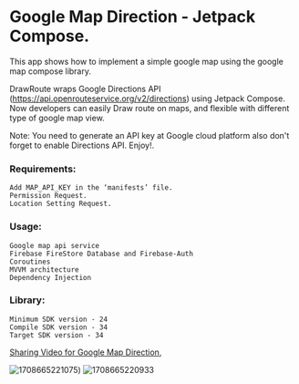 
# Google Map Direction - Jetpack Compose.  

This app shows how to implement a simple google map using the google map compose library.

DrawRoute wraps Google Directions API (https://api.openrouteservice.org/v2/directions) using Jetpack Compose. Now developers can easily Draw route on maps, 
and flexible with different type of google map view.

Note: You need to generate an API key at Google cloud platform also don't forget to enable Directions API. Enjoy!.

### Requirements:
    Add MAP_API_KEY in the ‘manifests’ file.
    Permission Request.
    Location Setting Request.

### Usage:
    Google map api service
    Firebase FireStore Database and Firebase-Auth
    Coroutines
    MVVM architecture
    Dependency Injection

### Library:
    Minimum SDK version - 24
    Compile SDK version - 34
    Target SDK version - 34


[Sharing Video for Google Map Direction](https://drive.google.com/file/d/1d_NKt2i9r6rGTALmFnf2XXT9SvH4jc9E/view?usp=sharing/),

![1708665221075](https://github.com/tirthsompura/google_map_direction_Compose/assets/36097066/77cca5bb-bd2f-4683-a20b-7f5759eeca7a))
![1708665220933](https://github.com/tirthsompura/google_map_direction_Compose/assets/36097066/058df2ff-7a2f-4a5f-8717-d8622b181ee1)


